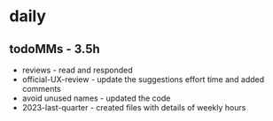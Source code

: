 # daily

## todoMMs - 3.5h
* reviews - read and responded
* official-UX-review - update the suggestions effort time and added comments
* avoid unused names - updated the code
* 2023-last-quarter - created files with details of weekly hours